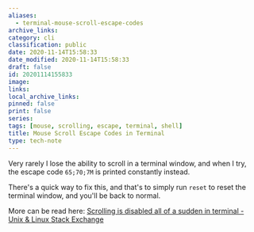 ```yaml
---
aliases:
  - terminal-mouse-scroll-escape-codes
archive_links: 
category: cli
classification: public
date: 2020-11-14T15:58:33
date_modified: 2020-11-14T15:58:33
draft: false
id: 20201114155833
image: 
links: 
local_archive_links: 
pinned: false
print: false
series: 
tags: [mouse, scrolling, escape, terminal, shell]
title: Mouse Scroll Escape Codes in Terminal
type: tech-note
---
```


Very rarely I lose the ability to scroll in a terminal window, and when I try, the escape code `65;70;7M` is printed constantly instead.

There's a quick way to fix this, and that's to simply run `reset` to reset the terminal window, and you'll be back to normal.

More can be read here: [Scrolling is disabled all of a sudden in terminal - Unix & Linux Stack Exchange](https://unix.stackexchange.com/questions/259922/scrolling-is-disabled-all-of-a-sudden-in-terminal)